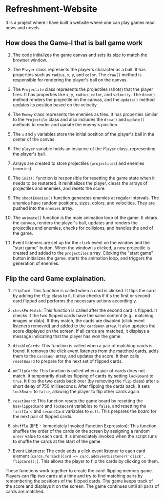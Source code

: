 # Refreshment-Website
It is a project where I have built a website where one can play games read news and novels

## How does the Game-I that is ball game work
1. The code initializes the game canvas and sets its size to match the browser window.

2. The `Player` class represents the player's character as a ball. It has properties such as `radius`, `x`, `y`, and `color`. The `draw()` method is responsible for rendering the player's ball on the canvas.

3. The `Projectile` class represents the projectiles (shots) that the player fires. It has properties like `x`, `y`, `radius`, `color`, and `velocity`. The `draw()` method renders the projectile on the canvas, and the `update()` method updates its position based on the velocity.

4. The `Enemy` class represents the enemies as tiles. It has properties similar to the `Projectile` class and also includes the `draw()` and `update()` methods to render and update the enemy's position.

5. The `x` and `y` variables store the initial position of the player's ball in the center of the canvas.

6. The `player` variable holds an instance of the `Player` class, representing the player's ball.

7. Arrays are created to store projectiles (`projectiles`) and enemies (`enemies`).

8. The `init()` function is responsible for resetting the game state when it needs to be restarted. It reinitializes the player, clears the arrays of projectiles and enemies, and resets the score.

9. The `shootEnemies()` function generates enemies at regular intervals. The enemies have random positions, sizes, colors, and velocities. They are pushed into the `enemies` array.

10. The `animate()` function is the main animation loop of the game. It clears the canvas, renders the player's ball, updates and renders the projectiles and enemies, checks for collisions, and handles the end of the game.

11. Event listeners are set up for the `click` event on the window and the "start game" button. When the window is clicked, a new projectile is created and added to the `projectiles` array. Clicking the "start game" button initializes the game, starts the animation loop, and triggers the generation of enemies.

## Flip the card Game explaination.

1. `flipCard`: This function is called when a card is clicked. It flips the card by adding the `flip` class to it. It also checks if it's the first or second card flipped and performs the necessary actions accordingly.

2. `checkForMatch`: This function is called after the second card is flipped. It checks if the two flipped cards have the same content (e.g., matching images or data). If they match, the cards are disabled (click event listeners removed) and added to the `cardsWon` array. It also updates the score displayed on the screen. If all cards are matched, it displays a message indicating that the player has won the game.

3. `disableCards`: This function is called when a pair of matching cards is found. It removes the click event listeners from the matched cards, adds them to the `cardsWon` array, and updates the score. It then calls `resetBoard` to prepare for the next set of flipped cards.

4. `unFlipCards`: This function is called when a pair of cards does not match. It temporarily disables flipping of cards by setting `lockBoard` to `true`. It flips the two cards back over (by removing the `flip` class) after a short delay of 750 milliseconds. After flipping the cards back, it sets `lockBoard` to `false`, allowing the player to flip other cards again.

5. `resetBoard`: This function resets the game board by resetting the `hasFlippedCard` and `lockBoard` variables to `false`, and resetting the `firstCard` and `secondCard` variables to `null`. This prepares the board for the next pair of flipped cards.

6. `shuffle` (IIFE - Immediately Invoked Function Expression): This function shuffles the order of the cards on the screen by assigning a random `order` value to each card. It is immediately invoked when the script runs to shuffle the cards at the start of the game.

7. Event Listeners: The code adds a click event listener to each card element (`cards.forEach(card => card.addEventListener('click', flipCard));`). This allows the player to flip the cards by clicking on them.

These functions work together to create the card-flipping memory game. Players can flip two cards at a time and try to find matching pairs by remembering the positions of the flipped cards. The game keeps track of the score and displays it on the screen. The game continues until all pairs of cards are matched.

